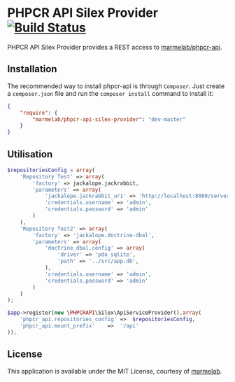 # PHPCR API Silex Provider [![Build Status](https://travis-ci.org/marmelab/phpcr-api-silex-provider.svg?branch=master)](https://travis-ci.org/marmelab/phpcr-api-silex-provider)

PHPCR API Silex Provider provides a REST access to [marmelab/phpcr-api](https://github.com/marmelab/phpcr-api).

Installation
------------
The recommended way to install phpcr-api is through `Composer`. Just create a
``composer.json`` file and run the ``composer install`` command to
install it:

```json
{
    "require": {
        "marmelab/phpcr-api-silex-provider": "dev-master"
    }
}
```
Utilisation
-------------
```php
$repositoriesConfig = array(
    'Repository Test' => array(
        'factory' => jackalope.jackrabbit,
        'parameters' => array(
            'jackalope.jackrabbit_uri' => 'http://localhost:8080/server',
            'credentials.username' => 'admin',
            'credentials.password' => 'admin'
        )
    ),
    'Repository Test2' => array(
        'factory' => 'jackalope.doctrine-dbal',
        'parameters' => array(
            'doctrine_dbal.config' => array(
                'driver' => 'pdo_sqlite',
                'path' => '../src/app.db',
            ),
            'credentials.username' => 'admin',
            'credentials.password' => 'admin'
        )
    )
);

$app->register(new \PHPCRAPI\Silex\ApiServiceProvider(),array(
    'phpcr_api.repositories_config' =>  $repositoriesConfig,
    'phpcr_api.mount_prefix'    =>  '/api'
));
```

License
-------

This application is available under the MIT License, courtesy of [marmelab](http://marmelab.com).
